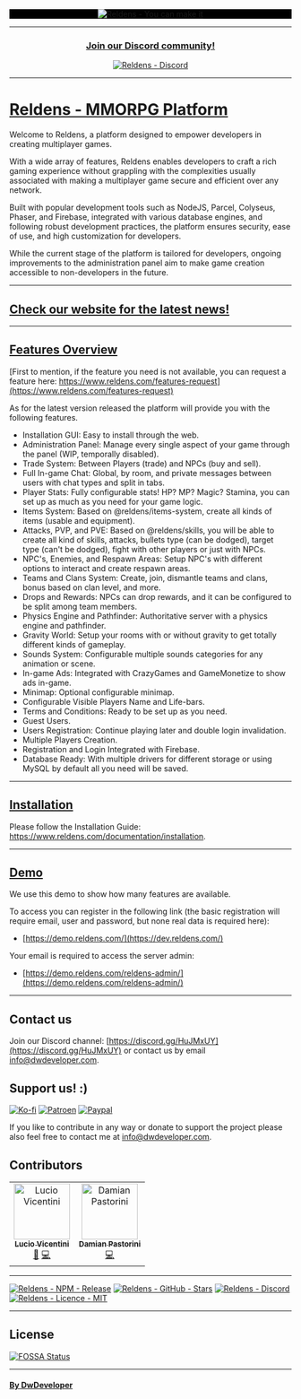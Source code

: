 <div style="width: 100%; background-color: #000000; text-align: center;">
    <a href="https://github.com/damian-pastorini/reldens">
        <img alt="Reldens - You can make it" src="https://www.dwdeveloper.com/media/reldens/reldens-mmorpg-platform.png"/>
    </a>
</div>

---

<div style="text-align: center">
    <a href="https://discord.gg/HuJMxUY">
        <h3>Join our Discord community!</h3>
        <img alt="Reldens - Discord" src="https://img.shields.io/badge/discord-%235865F2?style=for-the-badge&logo=discord&logoColor=white"/>
    </a>
</div>

---

# [Reldens - MMORPG Platform](https://www.reldens.com/)

Welcome to Reldens, a platform designed to empower developers in creating multiplayer games.

With a wide array of features, Reldens enables developers to craft a rich gaming experience without grappling with the complexities usually associated with making a multiplayer game secure and efficient over any network.

Built with popular development tools such as NodeJS, Parcel, Colyseus, Phaser, and Firebase, integrated with various database engines, and following robust development practices, the platform ensures security, ease of use, and high customization for developers.

While the current stage of the platform is tailored for developers, ongoing improvements to the administration panel aim to make game creation accessible to non-developers in the future.

---

## [Check our website for the latest news!](https://www.reldens.com/ "Check our website for the latest news")

---

## [Features Overview](https://www.reldens.com/features)
[First to mention, if the feature you need is not available, you can request a feature here: https://www.reldens.com/features-request](https://www.reldens.com/features-request)

As for the latest version released the platform will provide you with the following features.

- Installation GUI: Easy to install through the web.
- Administration Panel: Manage every single aspect of your game through the panel (WIP, temporally disabled).
- Trade System: Between Players (trade) and NPCs (buy and sell).
- Full In-game Chat: Global, by room, and private messages between users with chat types and split in tabs.
- Player Stats: Fully configurable stats! HP? MP? Magic? Stamina, you can set up as much as you need for your game logic.
- Items System: Based on @reldens/items-system, create all kinds of items (usable and equipment).
- Attacks, PVP, and PVE: Based on @reldens/skills, you will be able to create all kind of skills, attacks, bullets type (can be dodged), target type (can't be dodged), fight with other players or just with NPCs.
- NPC's, Enemies, and Respawn Areas: Setup NPC's with different options to interact and create respawn areas.
- Teams and Clans System: Create, join, dismantle teams and clans, bonus based on clan level, and more.
- Drops and Rewards: NPCs can drop rewards, and it can be configured to be split among team members.
- Physics Engine and Pathfinder: Authoritative server with a physics engine and pathfinder.
- Gravity World: Setup your rooms with or without gravity to get totally different kinds of gameplay.
- Sounds System: Configurable multiple sounds categories for any animation or scene.
- In-game Ads: Integrated with CrazyGames and GameMonetize to show ads in-game.
- Minimap: Optional configurable minimap.
- Configurable Visible Players Name and Life-bars.
- Terms and Conditions: Ready to be set up as you need.
- Guest Users.
- Users Registration: Continue playing later and double login invalidation.
- Multiple Players Creation.
- Registration and Login Integrated with Firebase.
- Database Ready: With multiple drivers for different storage or using MySQL by default all you need will be saved.

---

## [Installation](https://www.reldens.com/documentation/installation "Installation")

Please follow the Installation Guide: https://www.reldens.com/documentation/installation.

---

## [Demo](https://dev.reldens.com/)

We use this demo to show how many features are available.

To access you can register in the following link (the basic registration will require email, user and password, but
none real data is required here):

- [https://demo.reldens.com/](https://dev.reldens.com/)

Your email is required to access the server admin:

- [https://demo.reldens.com/reldens-admin/](https://demo.reldens.com/reldens-admin/)

---

## Contact us
Join our Discord channel: [https://discord.gg/HuJMxUY](https://discord.gg/HuJMxUY) or contact us by email [info@dwdeveloper.com](mailto:info@dwdeveloper.com).


## Support us! :)

[![Ko-fi](https://img.shields.io/badge/Reldens-Support%20us%20on%20Ko--Fi-blue?style=for-the-badge)](https://ko-fi.com/I2I81VISA)
[![Patroen](https://img.shields.io/badge/Reldens-Become%20a%20Patroen-blue?style=for-the-badge)](https://www.patreon.com/bePatron?u=18074832)
[![Paypal](https://img.shields.io/badge/Reldens-Paypal%20Donation-blue?style=for-the-badge)](https://www.paypal.com/paypalme/damianpastorini)

If you like to contribute in any way or donate to support the project please also feel free to contact me at [info@dwdeveloper.com](mailto:info@dwdeveloper.com).

## Contributors

<!-- ALL-CONTRIBUTORS-LIST:START - Do not remove or modify this section -->
<!-- prettier-ignore-start -->
<!-- markdownlint-disable -->
<table>
    <tr>
        <td align="center">
            <a href="https://github.com/luciovicentini">
                <img src="https://avatars.githubusercontent.com/u/16654212?v=4" width="100px;" alt="Lucio Vicentini"/><br/>
                <sub><b>Lucio Vicentini</b></sub>
            </a><br/>
            <a href="#" title="Answering Questions">💬</a> <a href="https://github.com/damian-pastorini/reldens/commits?author=luciovicentini" title="Code">💻</a>
        </td>
        <td align="center">
            <a href="https://github.com/damian-pastorini">
                <img src="https://avatars.githubusercontent.com/u/1211779?v=4" width="100px;" alt="Damian Pastorini"/><br/>
                <sub><b>Damian Pastorini</b></sub>
            </a><br/>
            <a href="https://github.com/damian-pastorini/reldens/commits?author=damian-pastorini" title="Owner">💻</a>
        </td>
    </tr>
</table>
<!-- markdownlint-restore -->
<!-- prettier-ignore-end -->

<!-- ALL-CONTRIBUTORS-LIST:END -->

---

[![Reldens - NPM - Release](https://img.shields.io/github/v/release/damian-pastorini/reldens?color=red&style=for-the-badge)](https://www.npmjs.com/package/reldens)
[![Reldens - GitHub - Stars](https://img.shields.io/github/stars/damian-pastorini/reldens?color=green&style=for-the-badge)](https://github.com/damian-pastorini/reldens)
[![Reldens - Discord](https://img.shields.io/discord/599108949312143370?style=for-the-badge)](https://discord.gg/HuJMxUY)
[![Reldens - Licence - MIT](https://img.shields.io/github/license/damian-pastorini/reldens?color=blue&style=for-the-badge)](https://github.com/damian-pastorini/reldens)

---

## License


[![FOSSA Status](https://app.fossa.io/api/projects/git%2Bgithub.com%2Fdamian-pastorini%2Freldens.svg?type=large)](https://app.fossa.io/projects/git%2Bgithub.com%2Fdamian-pastorini%2Freldens?ref=badge_large)

---

#### [By DwDeveloper](https://www.dwdeveloper.com/ "DwDeveloper")
